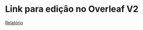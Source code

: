 # Link para edição no Overleaf V2

[Relatório](https://v2.overleaf.com/project/5afdae4e74abec599f511a7d)
